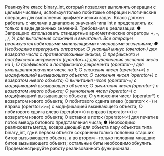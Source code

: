 Реализуйте класс binary_int, который позволяет выполнять операции с целыми числами, используя только
побитовые операции и логические операции для выполнения арифметических задач. Класс должен
работать с числами в диапазоне значений типа int и представлять их только в виде двоичных значений.
Требования к реализации:
● Запрещено использовать стандартные арифметические операторы +, -, *, /, % для выполнения
сложения и вычитания. Все операции реализуются побитовыми манипуляциями с числовыми
значениями;
● Необходимо перегрузить операторы:
○ унарный минус (operator-) для возврата числа с противоположным знаком;
○ префиксного и постфиксного инкремента (operator++) для увеличения значения числа на 1;
○ префиксного и постфиксного декремента (operator--) для уменьшения значения числа на 1;
○ сложения чисел (operator+=) с модификацией вызывающего объекта;
○ сложения чисел (operator+) с возвратом нового объекта;
○ вычитания чисел (operator-=) с модификацией вызывающего объекта;
○ вычитания чисел (operator-) с возвратом нового объекта;
○ умножения чисел (operator*=) с модификацией вызывающего объекта;
○ умножения чисел (operator*) с возвратом нового объекта;
○ побитового сдвига влево (operator<<=) и вправо (operator>>=) с модификацией
вызывающего объекта;
○ побитового сдвига влево (operator<<) и вправо (operator>>) с возвратом нового объекта;
○ вставки в поток (operator<<) для печати в поток вывода битового представления числа;
● Необходимо реализовать метод, возвращающий для объекта пару объектов типа binary_int, где в
первом объекте сохранены только половина старших битов вызывающего объекта, а во втором -
только половина младших битов вызывающего объекта; остальные биты необходимо обнулить.
Продемонстрируйте работу реализованного функционала.
